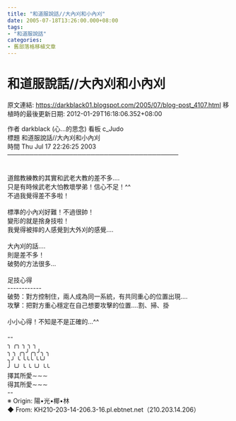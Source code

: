 ```yaml
---
title: "和道服說話//大內刈和小內刈"
date: 2005-07-18T13:26:00.000+08:00
tags: 
- "和道服說話"
categories:
- 舊部落格移植文章
---
```


# 和道服說話//大內刈和小內刈

原文連結: https://darkblack01.blogspot.com/2005/07/blog-post_4107.html
移植時的最後更新日期: 2012-01-29T16:18:06.352+08:00

作者 darkblack (心...的思念) 看板 c_Judo<br />標題 和道服說話//大內刈和小內刈<br />時間 Thu Jul 17 22:26:25 2003<br />───────────────────────────────────────<br /><br /><br />道館教練教的其實和武老大教的差不多....<br />只是有時候武老大怕教壞學弟！信心不足！^^<br />不過我覺得差不多啦！<br /><br />標準的小內刈好難！不過很帥！<br />變形的就是捨身技啦！<br />我覺得被摔的人感覺到大外刈的感覺....<br /><br />大內刈的話....<br />則是差不多！<br />破勢的方法很多...<br /><br />足技心得<br />------------<br />破勢：對方控制住，兩人成為同一系統，有共同重心的位置出現....<br />攻擊：把對方重心穩定在自己想要攻擊的位置....割、掃、掛<br /><br />小小心得！不知是不是正確的...^^<br /><br />--<br />╮ ╭╮ ╮ ╮ ╮<br />╮ ╮ ╭╮╯╭╮╯╮ ╮<br />╮╯ ╰ ╰╰╰ ╰╰╯<br />╯ ╰╯ ╰ ╰ ╰╯ ╰╰<br />擇其所愛∼∼∼<br />得其所愛∼∼∼<br />--<br />※ Origin: 陽•光•椰•林 <br />◆ From: KH210-203-14-206.3-16.pl.ebtnet.net（210.203.14.206）
